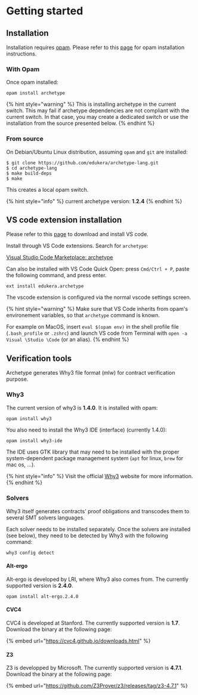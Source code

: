 # Getting started

## Installation

Installation requires [opam](https://opam.ocaml.org/). Please refer to this [page](https://opam.ocaml.org/doc/Install.html) for opam installation instructions.

### With Opam

Once opam installed:

```
opam install archetype
```

{% hint style="warning" %}
This is installing archetype in the current switch. This may fail if archetype dependencies are not compliant with the current switch. In that case, you may create a dedicated switch or use the installation from the source presented below.
{% endhint %}

### From source

On Debian/Ubuntu Linux distribution, assuming `opam` and `git` are installed:

```text
$ git clone https://github.com/edukera/archetype-lang.git
$ cd archetype-lang
$ make build-deps
$ make
```

This creates a local opam switch.

{% hint style="info" %}
 current archetype version: **1.2.4**
{% endhint %}

## VS code extension installation

Please refer to this [page](https://code.visualstudio.com/download) to download and install VS code.

Install through VS Code extensions. Search for `archetype`:

[Visual Studio Code Marketplace: archetype](https://marketplace.visualstudio.com/items?itemName=edukera.archetype)

Can also be installed with VS Code Quick Open: press `Cmd/Ctrl + P`, paste the following command, and press enter.

```text
ext install edukera.archetype
```

The vscode extension is configured via the normal vscode settings screen.

{% hint style="warning" %}
Make sure that VS Code inherits from opam's environement variables, so that `archetype` command is known.  

For example on MacOS, insert `eval $(opam env)` in the shell profile file \(`.bash_profile` or `.zshrc`\) and launch VS code from Terminal with `open -a Visual \Studio \Code` \(or an alias\). 
{% endhint %}

## Verification tools

Archetype generates Why3 file format \(mlw\) for contract verification purpose. 

### Why3

The current version of why3 is **1.4.0**. It is installed with opam:

```bash
opam install why3
```

You also need to install the Why3 IDE \(interface\) \(currently 1.4.0\):

```text
opam install why3-ide
```

The IDE uses GTK library that may need to be installed with the proper system-dependent package management system \(`apt` for linux, `brew` for mac os, ...\).

{% hint style="info" %}
Visit the official [Why3](http://why3.lri.fr/) website for more information.
{% endhint %}

### Solvers

Why3 itself generates contracts' proof obligations and transcodes them to several SMT solvers languages. 

Each solver needs to be installed separately. Once the solvers are installed \(see below\), they need to be detected by Why3 with the following command:

```text
why3 config detect
```

#### Alt-ergo

Alt-ergo is developed by LRI, where Why3 also comes from. The currently supported version is **2.4.0**.

```text
opam install alt-ergo.2.4.0
```

#### CVC4

CVC4 is developed at Stanford. The currently supported version is **1.7**. Download the binary at the following page: 

{% embed url="https://cvc4.github.io/downloads.html" %}

#### Z3

Z3 is developped by Microsoft. The currently supported version is **4.7.1**. Download the binary at the following page:

{% embed url="https://github.com/Z3Prover/z3/releases/tag/z3-4.7.1" %}











 

